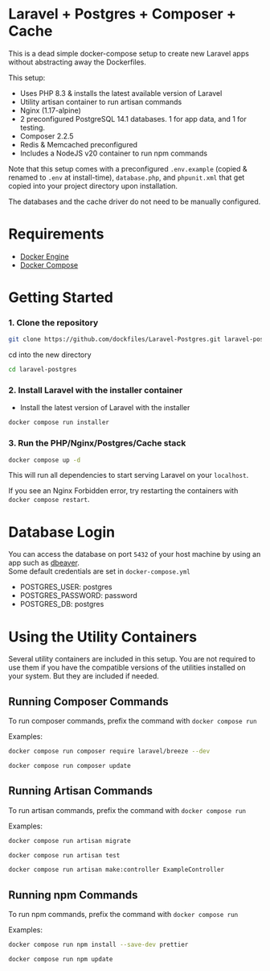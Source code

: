 # Laravel + Postgres + Composer + Cache

This is a dead simple docker-compose setup to create new Laravel apps without abstracting away the Dockerfiles.

This setup:

- Uses PHP 8.3 & installs the latest available version of Laravel
- Utility artisan container to run artisan commands
- Nginx (1.17-alpine)
- 2 preconfigured PostgreSQL 14.1 databases. 1 for app data, and 1 for testing.
- Composer 2.2.5
- Redis & Memcached preconfigured
- Includes a NodeJS v20 container to run npm commands

Note that this setup comes with a preconfigured `.env.example` (copied & renamed to `.env` at install-time), `database.php`, and `phpunit.xml` that get copied into your project directory upon installation.

The databases and the cache driver do not need to be manually configured.

# Requirements

- [Docker Engine](https://www.docker.com)
- [Docker Compose](https://docs.docker.com/compose/install/)

# Getting Started

### 1. Clone the repository

```bash
git clone https://github.com/dockfiles/Laravel-Postgres.git laravel-postgres
```

cd into the new directory

```bash
cd laravel-postgres
```

### 2. Install Laravel with the installer container

- Install the latest version of Laravel with the installer

```bash
docker compose run installer
```

### 3. Run the PHP/Nginx/Postgres/Cache stack

```bash
docker compose up -d
```

This will run all dependencies to start serving Laravel on your `localhost`.

If you see an Nginx Forbidden error, try restarting the containers with `docker compose restart`.

# Database Login

You can access the database on port `5432` of your host machine by using an app such as [dbeaver](https://dbeaver.io/).  
Some default credentials are set in `docker-compose.yml`

- POSTGRES_USER: postgres
- POSTGRES_PASSWORD: password
- POSTGRES_DB: postgres

# Using the Utility Containers

Several utility containers are included in this setup. 
You are not required to use them if you have the compatible versions of the utilities installed on your system.
But they are included if needed.

## Running Composer Commands

To run composer commands, prefix the command with `docker compose run`

Examples:

```bash
docker compose run composer require laravel/breeze --dev
```

```bash
docker compose run composer update
```

## Running Artisan Commands

To run artisan commands, prefix the command with `docker compose run`

Examples:

```bash
docker compose run artisan migrate
```

```bash
docker compose run artisan test
```

```bash
docker compose run artisan make:controller ExampleController
```

## Running npm Commands

To run npm commands, prefix the command with `docker compose run`

Examples: 

```bash
docker compose run npm install --save-dev prettier
```

```bash
docker compose run npm update
```
